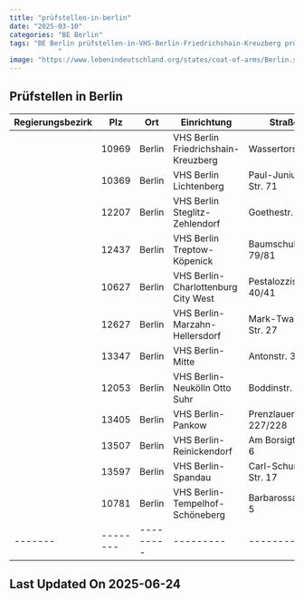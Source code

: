 ```yaml
---
title: "prüfstellen-in-berlin"
date: "2025-03-10"
categories: "BE Berlin"
tags: "BE Berlin prüfstellen-in-VHS-Berlin-Friedrichshain-Kreuzberg prüfstellen-in-VHS-Berlin-Lichtenberg prüfstellen-in-VHS-Berlin-Steglitz-Zehlendorf prüfstellen-in-VHS-Berlin-Treptow-Köpenick prüfstellen-in-VHS-Berlin-Charlottenburg-City-West prüfstellen-in-VHS-Berlin-Marzahn-Hellersdorf prüfstellen-in-VHS-Berlin-Mitte prüfstellen-in-VHS-Berlin-Neukölln-Otto-Suhr prüfstellen-in-VHS-Berlin-Pankow prüfstellen-in-VHS-Berlin-Reinickendorf prüfstellen-in-VHS-Berlin-Spandau prüfstellen-in-VHS-Berlin-Tempelhof-Schöneberg prüfstellen-in-Berlin prüfstellen-in-10969 prüfstellen-in-10369 prüfstellen-in-12207 prüfstellen-in-12437 prüfstellen-in-10627 prüfstellen-in-12627 prüfstellen-in-13347 prüfstellen-in-12053 prüfstellen-in-13405 prüfstellen-in-13507 prüfstellen-in-13597 prüfstellen-in-10781
            "
image: "https://www.lebenindeutschland.org/states/coat-of-arms/Berlin.svg"
---
```


## Prüfstellen in Berlin

| Regierungsbezirk | Plz | Ort | Einrichtung | Straße | Telefon | Email |
|-------|--------|---------|---------|---------|---------|---------|
| |10969|Berlin|VHS Berlin Friedrichshain-Kreuzberg|Wassertorstr. 4|030-902984600|info@vhs-fk.de|
| |10369|Berlin|VHS Berlin Lichtenberg|Paul-Junius-Str. 71|030-902965983|vhs.deutsch@lichtenberg.berlin.de|
| |12207|Berlin|VHS Berlin Steglitz-Zehlendorf|Goethestr. 9/11|030/902992657|deutschkurse@vhssz.de|
| |12437|Berlin|VHS Berlin Treptow-Köpenick|Baumschulenstr. 79/81|030-902974064|vhs.deutsch@ba-tk.berlin.de|
| |10627|Berlin|VHS Berlin-Charlottenburg City West|Pestalozzistr. 40/41||vhs@charlottenburg-wilmersdorf.de|
| |12627|Berlin|VHS Berlin-Marzahn-Hellersdorf|Mark-Twain-Str. 27|030-902932580|infovhs@ba-mh.berlin.de|
| |13347|Berlin|VHS Berlin-Mitte|Antonstr. 37|030-901837474|deutsch@vhsmitte.de|
| |12053|Berlin|VHS Berlin-Neukölln Otto Suhr|Boddinstr. 34|030-68093390|vhsinfo@Bezirksamt-neukoelln.de|
| |13405|Berlin|VHS Berlin-Pankow|Prenzlauer Allee 227/228|030-902953932|vhs.deutsch@ba-pankow.berlin.de|
| |13507|Berlin|VHS Berlin-Reinickendorf|Am Borsigturm 6|030-902944800|vhs@reinickendorf.berlin.de|
| |13597|Berlin|VHS Berlin-Spandau|Carl-Schurz-Str. 17|030-902795000|info@vhs-spandau.de|
| |10781|Berlin|VHS Berlin-Tempelhof-Schöneberg|Barbarossaplatz 5|030-435570585|einbuergerungstest@ba-ts.berlin.de|
|-------|--------|---------|---------|---------|---------|---------|


## Last Updated On 2025-06-24